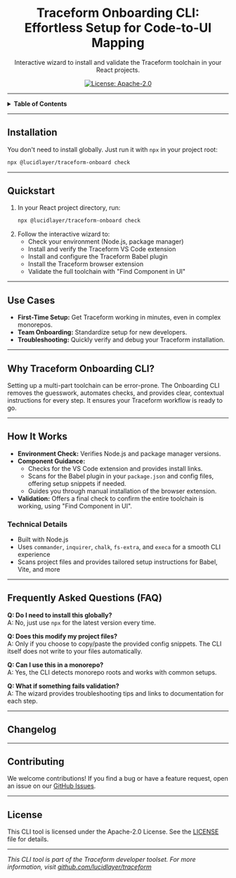 <h1 align="center">Traceform Onboarding CLI: Effortless Setup for Code-to-UI Mapping</h1>
<p align="center">Interactive wizard to install and validate the Traceform toolchain in your React projects.</p>

<p align="center">
  <a href="https://www.apache.org/licenses/LICENSE-2.0">
    <img src="https://img.shields.io/badge/license-Apache--2.0-blue" alt="License: Apache-2.0">
  </a>
</p>

---

<details>
<summary><strong>Table&nbsp;of&nbsp;Contents</strong></summary>

- [Installation](#installation)
- [Quickstart](#quickstart)
- [Use Cases](#use-cases)
- [Why Traceform Onboarding CLI?](#why-traceform-onboarding-cli)
- [How It Works](#how-it-works)
  - [Technical Details](#technical-details)
- [Frequently Asked Questions (FAQ)](#frequently-asked-questions-faq)
- [Changelog](#changelog)
- [Contributing](#contributing)
- [License](#license)

</details>

---

## Installation

You don't need to install globally. Just run it with `npx` in your project root:

```bash
npx @lucidlayer/traceform-onboard check
```

---

## Quickstart

1. In your React project directory, run:
   ```bash
   npx @lucidlayer/traceform-onboard check
   ```
2. Follow the interactive wizard to:
   - Check your environment (Node.js, package manager)
   - Install and verify the Traceform VS Code extension
   - Install and configure the Traceform Babel plugin
   - Install the Traceform browser extension
   - Validate the full toolchain with "Find Component in UI"

---

## Use Cases
- **First-Time Setup:** Get Traceform working in minutes, even in complex monorepos.
- **Team Onboarding:** Standardize setup for new developers.
- **Troubleshooting:** Quickly verify and debug your Traceform installation.

---

## Why Traceform Onboarding CLI?

Setting up a multi-part toolchain can be error-prone. The Onboarding CLI removes the guesswork, automates checks, and provides clear, contextual instructions for every step. It ensures your Traceform workflow is ready to go.

---

## How It Works

- **Environment Check:** Verifies Node.js and package manager versions.
- **Component Guidance:**
  - Checks for the VS Code extension and provides install links.
  - Scans for the Babel plugin in your `package.json` and config files, offering setup snippets if needed.
  - Guides you through manual installation of the browser extension.
- **Validation:** Offers a final check to confirm the entire toolchain is working, using "Find Component in UI".

### Technical Details

- Built with Node.js
- Uses `commander`, `inquirer`, `chalk`, `fs-extra`, and `execa` for a smooth CLI experience
- Scans project files and provides tailored setup instructions for Babel, Vite, and more

---

## Frequently Asked Questions (FAQ)

**Q: Do I need to install this globally?**  
A: No, just use `npx` for the latest version every time.

**Q: Does this modify my project files?**  
A: Only if you choose to copy/paste the provided config snippets. The CLI itself does not write to your files automatically.

**Q: Can I use this in a monorepo?**  
A: Yes, the CLI detects monorepo roots and works with common setups.

**Q: What if something fails validation?**  
A: The wizard provides troubleshooting tips and links to documentation for each step.

---

## Changelog

---

## Contributing

We welcome contributions! If you find a bug or have a feature request, open an issue on our [GitHub Issues](https://github.com/lucidlayer/traceform/issues).

---

## License

This CLI tool is licensed under the Apache-2.0 License. See the [LICENSE](./LICENSE) file for details.

---

*This CLI tool is part of the Traceform developer toolset. For more information, visit [github.com/lucidlayer/traceform](https://github.com/lucidlayer/traceform)*
